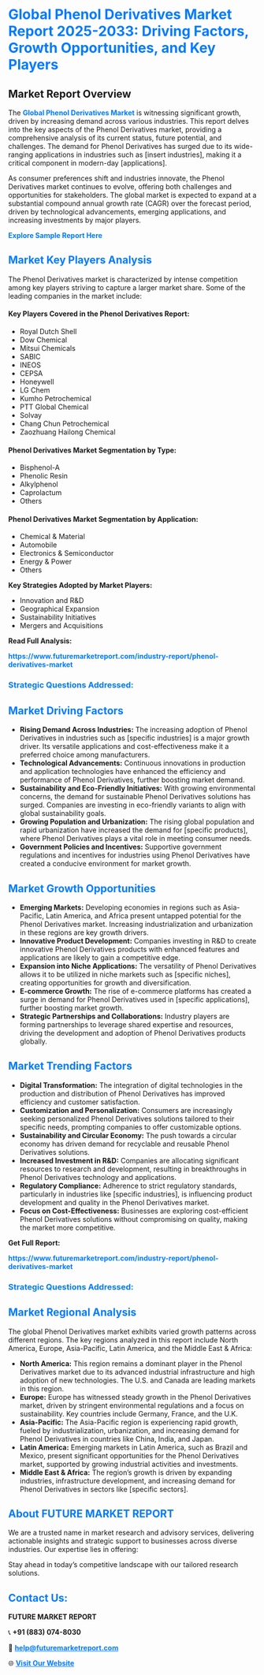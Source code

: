 <h1 style="color: #007BFF;">Global Phenol Derivatives Market Report 2025-2033: Driving Factors, Growth Opportunities, and Key Players</h1>

<section id="overview">
<h2>Market Report Overview</h2>
<p>The <a href="https://www.futuremarketreport.com/industry-report/phenol-derivatives-market" style="color: #007BFF; text-decoration: none;"><strong>Global Phenol Derivatives Market</strong></a> is witnessing significant growth, driven by increasing demand across various industries. This report delves into the key aspects of the Phenol Derivatives market, providing a comprehensive analysis of its current status, future potential, and challenges. The demand for Phenol Derivatives has surged due to its wide-ranging applications in industries such as [insert industries], making it a critical component in modern-day [applications].</p>
<p>As consumer preferences shift and industries innovate, the Phenol Derivatives market continues to evolve, offering both challenges and opportunities for stakeholders. The global market is expected to expand at a substantial compound annual growth rate (CAGR) over the forecast period, driven by technological advancements, emerging applications, and increasing investments by major players.</p>
</section>

<section id="overview">
<p><a href="https://www.futuremarketreport.com/request-sample/reportId=108045" style="color: #007BFF; text-decoration: none;"><strong>Explore Sample Report Here</strong></a></p>
</section>

<section id="key-players">
<h2 style="color: #007BFF;">Market Key Players Analysis</h2>
<p>The Phenol Derivatives market is characterized by intense competition among key players striving to capture a larger market share. Some of the leading companies in the market include:</p>
<h4>Key Players Covered in the Phenol Derivatives Report:</h4>
<ul><li>Royal Dutch Shell</li><li>Dow Chemical</li><li>Mitsui Chemicals</li><li>SABIC</li><li>INEOS</li><li>CEPSA</li><li>Honeywell</li><li>LG Chem</li><li>Kumho Petrochemical</li><li>PTT Global Chemical</li><li>Solvay</li><li>Chang Chun Petrochemical</li><li>Zaozhuang Hailong Chemical</li></ul>
<h4>Phenol Derivatives Market Segmentation by Type:</h4>
<ul><li>Bisphenol-A</li><li>Phenolic Resin</li><li>Alkylphenol</li><li>Caprolactum</li><li>Others</li></ul>

<h4>Phenol Derivatives Market Segmentation by Application:</h4>
<ul><li>Chemical &amp; Material</li><li>Automobile</li><li>Electronics &amp; Semiconductor</li><li>Energy &amp; Power</li><li>Others</li></ul>
<p><strong>Key Strategies Adopted by Market Players:</strong></p>
<ul>
<li>Innovation and R&D</li>
<li>Geographical Expansion</li>
<li>Sustainability Initiatives</li>
<li>Mergers and Acquisitions</li>
</ul>
</section>

<section>
<p><strong>Read Full Analysis: </strong></p><a href="https://www.futuremarketreport.com/industry-report/phenol-derivatives-market" style="color: #007BFF; text-decoration: none;"><strong>https://www.futuremarketreport.com/industry-report/phenol-derivatives-market</strong></a>
<h3 style="color: #007BFF;">Strategic Questions Addressed:</h3>
</section>

<section id="driving-factors">
<h2 style="color: #007BFF;">Market Driving Factors</h2>
<ul>
<li><strong>Rising Demand Across Industries:</strong> The increasing adoption of Phenol Derivatives in industries such as [specific industries] is a major growth driver. Its versatile applications and cost-effectiveness make it a preferred choice among manufacturers.</li>
<li><strong>Technological Advancements:</strong> Continuous innovations in production and application technologies have enhanced the efficiency and performance of Phenol Derivatives, further boosting market demand.</li>
<li><strong>Sustainability and Eco-Friendly Initiatives:</strong> With growing environmental concerns, the demand for sustainable Phenol Derivatives solutions has surged. Companies are investing in eco-friendly variants to align with global sustainability goals.</li>
<li><strong>Growing Population and Urbanization:</strong> The rising global population and rapid urbanization have increased the demand for [specific products], where Phenol Derivatives plays a vital role in meeting consumer needs.</li>
<li><strong>Government Policies and Incentives:</strong> Supportive government regulations and incentives for industries using Phenol Derivatives have created a conducive environment for market growth.</li>
</ul>
</section>

<section id="growth-opportunities">
<h2 style="color: #007BFF;">Market Growth Opportunities</h2>
<ul>
<li><strong>Emerging Markets:</strong> Developing economies in regions such as Asia-Pacific, Latin America, and Africa present untapped potential for the Phenol Derivatives market. Increasing industrialization and urbanization in these regions are key growth drivers.</li>
<li><strong>Innovative Product Development:</strong> Companies investing in R&D to create innovative Phenol Derivatives products with enhanced features and applications are likely to gain a competitive edge.</li>
<li><strong>Expansion into Niche Applications:</strong> The versatility of Phenol Derivatives allows it to be utilized in niche markets such as [specific niches], creating opportunities for growth and diversification.</li>
<li><strong>E-commerce Growth:</strong> The rise of e-commerce platforms has created a surge in demand for Phenol Derivatives used in [specific applications], further boosting market growth.</li>
<li><strong>Strategic Partnerships and Collaborations:</strong> Industry players are forming partnerships to leverage shared expertise and resources, driving the development and adoption of Phenol Derivatives products globally.</li>
</ul>
</section>

<section id="trending-factors">
<h2 style="color: #007BFF;">Market Trending Factors</h2>
<ul>
<li><strong>Digital Transformation:</strong> The integration of digital technologies in the production and distribution of Phenol Derivatives has improved efficiency and customer satisfaction.</li>
<li><strong>Customization and Personalization:</strong> Consumers are increasingly seeking personalized Phenol Derivatives solutions tailored to their specific needs, prompting companies to offer customizable options.</li>
<li><strong>Sustainability and Circular Economy:</strong> The push towards a circular economy has driven demand for recyclable and reusable Phenol Derivatives solutions.</li>
<li><strong>Increased Investment in R&D:</strong> Companies are allocating significant resources to research and development, resulting in breakthroughs in Phenol Derivatives technology and applications.</li>
<li><strong>Regulatory Compliance:</strong> Adherence to strict regulatory standards, particularly in industries like [specific industries], is influencing product development and quality in the Phenol Derivatives market.</li>
<li><strong>Focus on Cost-Effectiveness:</strong> Businesses are exploring cost-efficient Phenol Derivatives solutions without compromising on quality, making the market more competitive.</li>
</ul>
</section>

<section>
<p><strong>Get Full Report: </strong></p><a href="https://www.futuremarketreport.com/industry-report/phenol-derivatives-market" style="color: #007BFF; text-decoration: none;"><strong>https://www.futuremarketreport.com/industry-report/phenol-derivatives-market</strong></a>
<h3 style="color: #007BFF;">Strategic Questions Addressed:</h3>
</section>


<section id="regional-analysis">
<h2 style="color: #007BFF;">Market Regional Analysis</h2>
<p>The global Phenol Derivatives market exhibits varied growth patterns across different regions. The key regions analyzed in this report include North America, Europe, Asia-Pacific, Latin America, and the Middle East & Africa:</p>
<ul>
<li><strong>North America:</strong> This region remains a dominant player in the Phenol Derivatives market due to its advanced industrial infrastructure and high adoption of new technologies. The U.S. and Canada are leading markets in this region.</li>
<li><strong>Europe:</strong> Europe has witnessed steady growth in the Phenol Derivatives market, driven by stringent environmental regulations and a focus on sustainability. Key countries include Germany, France, and the U.K.</li>
<li><strong>Asia-Pacific:</strong> The Asia-Pacific region is experiencing rapid growth, fueled by industrialization, urbanization, and increasing demand for Phenol Derivatives in countries like China, India, and Japan.</li>
<li><strong>Latin America:</strong> Emerging markets in Latin America, such as Brazil and Mexico, present significant opportunities for the Phenol Derivatives market, supported by growing industrial activities and investments.</li>
<li><strong>Middle East & Africa:</strong> The region’s growth is driven by expanding industries, infrastructure development, and increasing demand for Phenol Derivatives in sectors like [specific sectors].</li>
</ul>
</section>

<footer>
<h2 style="color: #007BFF;">About FUTURE MARKET REPORT</h2>
<p>We are a trusted name in market research and advisory services, delivering actionable insights and strategic support to businesses across diverse industries. Our expertise lies in offering:</p>

<p>Stay ahead in today’s competitive landscape with our tailored research solutions.</p>

<h2 style="color: #007BFF;">Contact Us:</h2>
<p><strong>FUTURE MARKET REPORT</strong></p>
<p>📞 <strong>+91 (883) 074-8030</strong></p>
<p>📧 <strong><a href="mailto:help@futuremarketreport.com" style="color: #007BFF;">help@futuremarketreport.com</a></strong></p>
<p>🌐 <strong><a href="https://www.futuremarketreport.com/" style="color: #007BFF;">Visit Our Website</a></strong></p>
</footer>